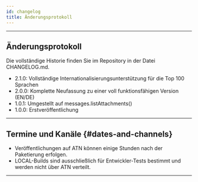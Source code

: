 ```yaml
---
id: changelog
title: Änderungsprotokoll
---
```


---

## Änderungsprotokoll

Die vollständige Historie finden Sie im Repository in der Datei CHANGELOG.md.

- 2.1.0: Vollständige Internationalisierungsunterstützung für die Top 100 Sprachen
- 2.0.0: Komplette Neufassung zu einer voll funktionsfähigen Version (EN/DE)
- 1.0.1: Umgestellt auf messages.listAttachments()
- 1.0.0: Erstveröffentlichung

---

## Termine und Kanäle {#dates-and-channels}

- Veröffentlichungen auf ATN können einige Stunden nach der Paketierung erfolgen.
- LOCAL-Builds sind ausschließlich für Entwickler-Tests bestimmt und werden nicht über ATN verteilt.

---
